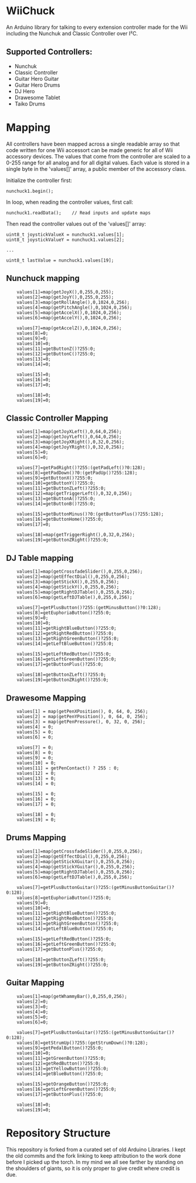 # WiiChuck
An Arduino library for talking to every extension controller made for the Wii including the Nunchuk and Classic Controller over I²C.

## Supported Controllers:

* Nunchuk
* Classic Controller
* Guitar Hero Guitar
* Guitar Hero Drums
* DJ Hero
* Drawesome Tablet
* Taiko Drums


# Mapping

All controllers have been mapped across a single readable array so that code written for one Wii accessort can be made generic for all of Wii accessory devices. The values that come from the controller are scaled to a 0-255 range for all analog and for all digital values. Each value is stored in a single byte in the 'values[]' array, a public member of the accessory class. 

Initialize the controller first:

```
nunchuck1.begin();
```

In loop, when reading the controller values, first call:

```
nunchuck1.readData();    // Read inputs and update maps
```

Then read the controller values out of the 'values[]' array:

```
uint8_t joystickValueX = nunchuck1.values[1];
uint8_t joystickValueY = nunchuck1.values[2];

...

uint8_t lastValue = nunchuck1.values[19];

```

## Nunchuck mapping

```
	values[1]=map(getJoyX(),0,255,0,255);
	values[2]=map(getJoyY(),0,255,0,255);
	values[3]=map(getRollAngle(),0,1024,0,256);
	values[4]=map(getPitchAngle(),0,1024,0,256);
	values[5]=map(getAccelX(),0,1024,0,256);
	values[6]=map(getAccelY(),0,1024,0,256);

	values[7]=map(getAccelZ(),0,1024,0,256);
	values[8]=0;
	values[9]=0;
	values[10]=0;
	values[11]=getButtonZ()?255:0;
	values[12]=getButtonC()?255:0;
	values[13]=0;
	values[14]=0;

	values[15]=0;
	values[16]=0;
	values[17]=0;

	values[18]=0;
	values[19]=0;
```

## Classic Controller Mapping

```
	values[1]=map(getJoyXLeft(),0,64,0,256);
	values[2]=map(getJoyYLeft(),0,64,0,256);
	values[3]=map(getJoyXRight(),0,32,0,256);
	values[4]=map(getJoyYRight(),0,32,0,256);
	values[5]=0;
	values[6]=0;

	values[7]=getPadRight()?255:(getPadLeft()?0:128);
	values[8]=getPadDown()?0:(getPadUp()?255:128);
	values[9]=getButtonX()?255:0;
	values[10]=getButtonY()?255:0;
	values[11]=getButtonZLeft()?255:0;
	values[12]=map(getTriggerLeft(),0,32,0,256);
	values[13]=getButtonA()?255:0;
	values[14]=getButtonB()?255:0;

	values[15]=getButtonMinus()?0:(getButtonPlus()?255:128);
	values[16]=getButtonHome()?255:0;
	values[17]=0;

	values[18]=map(getTriggerRight(),0,32,0,256);
	values[19]=getButtonZRight()?255:0;
```

## DJ Table mapping

```
	values[1]=map(getCrossfadeSlider(),0,255,0,256);
	values[2]=map(getEffectDial(),0,255,0,256);
	values[3]=map(getStickX(),0,255,0,256);
	values[4]=map(getStickY(),0,255,0,256);
	values[5]=map(getRightDJTable(),0,255,0,256);
	values[6]=map(getLeftDJTable(),0,255,0,256);

	values[7]=getPlusButton()?255:(getMinusButton()?0:128);
	values[8]=getEuphoriaButton()?255:0;
	values[9]=0;
	values[10]=0;
	values[11]=getRightBlueButton()?255:0;
	values[12]=getRightRedButton()?255:0;
	values[13]=getRightGreenButton()?255:0;
	values[14]=getLeftBlueButton()?255:0;

	values[15]=getLeftRedButton()?255:0;
	values[16]=getLeftGreenButton()?255:0;
	values[17]=getButtonPlus()?255:0;

	values[18]=getButtonZLeft()?255:0;
	values[19]=getButtonZRight()?255:0;
```

## Drawesome Mapping

```
	values[1] = map(getPenXPosition(), 0, 64, 0, 256);
	values[2] = map(getPenYPosition(), 0, 64, 0, 256);
	values[3] = map(getPenPressure(), 0, 32, 0, 256);
	values[4] = 0;
	values[5] = 0;
	values[6] = 0;

	values[7] = 0;
	values[8] = 0;
	values[9] = 0;
	values[10] = 0;
	values[11] = getPenContact() ? 255 : 0;
	values[12] = 0;
	values[13] = 0;
	values[14] = 0;

	values[15] = 0;
	values[16] = 0;
	values[17] = 0;

	values[18] = 0;
	values[19] = 0;
```

## Drums Mapping

```
	values[1]=map(getCrossfadeSlider(),0,255,0,256);
	values[2]=map(getEffectDial(),0,255,0,256);
	values[3]=map(getStickXGuitar(),0,255,0,256);
	values[4]=map(getStickYGuitar(),0,255,0,256);
	values[5]=map(getRightDJTable(),0,255,0,256);
	values[6]=map(getLeftDJTable(),0,255,0,256);

	values[7]=getPlusButtonGuitar()?255:(getMinusButtonGuitar()?0:128);
	values[8]=getEuphoriaButton()?255:0;
	values[9]=0;
	values[10]=0;
	values[11]=getRightBlueButton()?255:0;
	values[12]=getRightRedButton()?255:0;
	values[13]=getRightGreenButton()?255:0;
	values[14]=getLeftBlueButton()?255:0;

	values[15]=getLeftRedButton()?255:0;
	values[16]=getLeftGreenButton()?255:0;
	values[17]=getButtonPlus()?255:0;

	values[18]=getButtonZLeft()?255:0;
	values[19]=getButtonZRight()?255:0;
```

## Guitar Mapping

```
	values[1]=map(getWhammyBar(),0,255,0,256);
	values[2]=0;
	values[3]=0;
	values[4]=0;
	values[5]=0;
	values[6]=0;

	values[7]=getPlusButtonGuitar()?255:(getMinusButtonGuitar()?0:128);
	values[8]=getStrumUp()?255:(getStrumDown()?0:128);
	values[9]=getPedalButton()?255:0;
	values[10]=0;
	values[11]=getGreenButton()?255:0;
	values[12]=getRedButton()?255:0;
	values[13]=getYellowButton()?255:0;
	values[14]=getBlueButton()?255:0;

	values[15]=getOrangeButton()?255:0;
	values[16]=getLeftGreenButton()?255:0;
	values[17]=getButtonPlus()?255:0;

	values[18]=0;
	values[19]=0;
```



# Repository Structure 
This repository is forked from a curated set of old Arduino Libraries. I kept the old commits and the fork linking to keep attribution to the work done before I picked up the torch. In my mind we all see farther by standing on the shoulders of giants, so it is only proper to give credit where credit is due.


